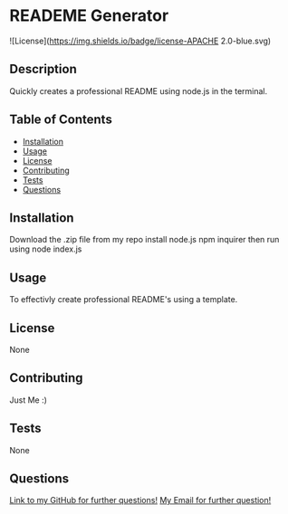 
# READEME Generator
![License](https://img.shields.io/badge/license-APACHE 2.0-blue.svg)

## Description

Quickly creates a professional README using node.js in the terminal.

## Table of Contents
* [Installation](#installation)
* [Usage](#usage)
* [License](#license)
* [Contributing](#contributing)
* [Tests](#tests)
* [Questions](#questions)
    
## Installation

Download the .zip file from my repo install node.js npm inquirer then run using node index.js

## Usage

To effectivly create professional README's using a template.

## License

None

## Contributing

Just Me :)

## Tests

None

## Questions
[Link to my GitHub for further questions!](https://github.com/dylan-fair/readMe-generator)
[My Email for further question!](dylanfair11@gmail.com)

    
    